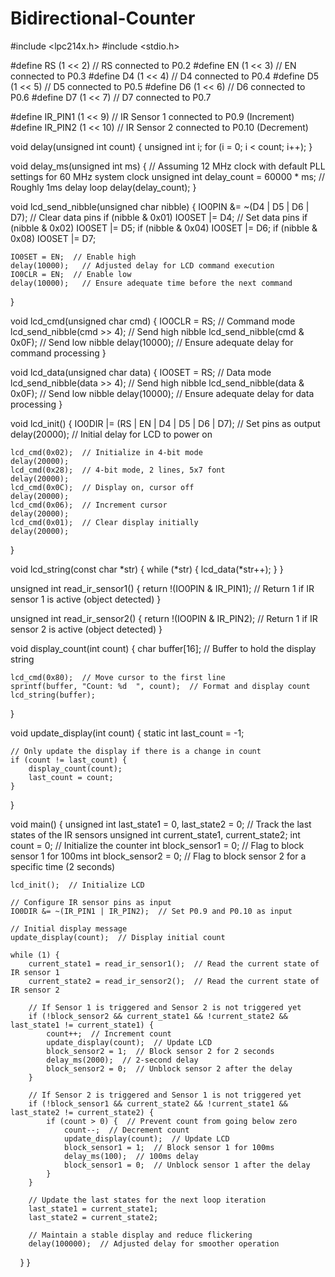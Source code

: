 # Bidirectional-Counter
#include <lpc214x.h>
#include <stdio.h>

#define RS  (1 << 2)    // RS connected to P0.2
#define EN  (1 << 3)    // EN connected to P0.3
#define D4  (1 << 4)    // D4 connected to P0.4
#define D5  (1 << 5)    // D5 connected to P0.5
#define D6  (1 << 6)    // D6 connected to P0.6
#define D7  (1 << 7)    // D7 connected to P0.7

#define IR_PIN1 (1 << 9)   // IR Sensor 1 connected to P0.9 (Increment)
#define IR_PIN2 (1 << 10)  // IR Sensor 2 connected to P0.10 (Decrement)

void delay(unsigned int count) {
    unsigned int i;
    for (i = 0; i < count; i++);
}

void delay_ms(unsigned int ms) {
    // Assuming 12 MHz clock with default PLL settings for 60 MHz system clock
    unsigned int delay_count = 60000 * ms;  // Roughly 1ms delay loop
    delay(delay_count);
}

void lcd_send_nibble(unsigned char nibble) {
    IO0PIN &= ~(D4 | D5 | D6 | D7);  // Clear data pins
    if (nibble & 0x01) IO0SET |= D4;  // Set data pins
    if (nibble & 0x02) IO0SET |= D5;
    if (nibble & 0x04) IO0SET |= D6;
    if (nibble & 0x08) IO0SET |= D7;

    IO0SET = EN;  // Enable high
    delay(10000);   // Adjusted delay for LCD command execution
    IO0CLR = EN;  // Enable low
    delay(10000);   // Ensure adequate time before the next command
}

void lcd_cmd(unsigned char cmd) {
    IO0CLR = RS;  // Command mode
    lcd_send_nibble(cmd >> 4);  // Send high nibble
    lcd_send_nibble(cmd & 0x0F);  // Send low nibble
    delay(10000);   // Ensure adequate delay for command processing
}

void lcd_data(unsigned char data) {
    IO0SET = RS;  // Data mode
    lcd_send_nibble(data >> 4);  // Send high nibble
    lcd_send_nibble(data & 0x0F);  // Send low nibble
    delay(10000);   // Ensure adequate delay for data processing
}

void lcd_init() {
    IO0DIR |= (RS | EN | D4 | D5 | D6 | D7);  // Set pins as output
    delay(20000);  // Initial delay for LCD to power on
    
    lcd_cmd(0x02);  // Initialize in 4-bit mode
    delay(20000);
    lcd_cmd(0x28);  // 4-bit mode, 2 lines, 5x7 font
    delay(20000);
    lcd_cmd(0x0C);  // Display on, cursor off
    delay(20000);
    lcd_cmd(0x06);  // Increment cursor
    delay(20000);
    lcd_cmd(0x01);  // Clear display initially
    delay(20000);
}

void lcd_string(const char *str) {
    while (*str) {
        lcd_data(*str++);
    }
}

unsigned int read_ir_sensor1() {
    return !(IO0PIN & IR_PIN1);  // Return 1 if IR sensor 1 is active (object detected)
}

unsigned int read_ir_sensor2() {
    return !(IO0PIN & IR_PIN2);  // Return 1 if IR sensor 2 is active (object detected)
}

void display_count(int count) {
    char buffer[16]; // Buffer to hold the display string

    lcd_cmd(0x80);  // Move cursor to the first line
    sprintf(buffer, "Count: %d  ", count);  // Format and display count
    lcd_string(buffer);
}

void update_display(int count) {
    static int last_count = -1;

    // Only update the display if there is a change in count
    if (count != last_count) {
        display_count(count);
        last_count = count;
    }
}

void main() {
    unsigned int last_state1 = 0, last_state2 = 0;  // Track the last states of the IR sensors
    unsigned int current_state1, current_state2;
    int count = 0;  // Initialize the counter
    int block_sensor1 = 0;  // Flag to block sensor 1 for 100ms
    int block_sensor2 = 0;  // Flag to block sensor 2 for a specific time (2 seconds)

    lcd_init();  // Initialize LCD

    // Configure IR sensor pins as input
    IO0DIR &= ~(IR_PIN1 | IR_PIN2);  // Set P0.9 and P0.10 as input

    // Initial display message
    update_display(count);  // Display initial count

    while (1) {
        current_state1 = read_ir_sensor1();  // Read the current state of IR sensor 1
        current_state2 = read_ir_sensor2();  // Read the current state of IR sensor 2

        // If Sensor 1 is triggered and Sensor 2 is not triggered yet
        if (!block_sensor2 && current_state1 && !current_state2 && last_state1 != current_state1) {
            count++;  // Increment count
            update_display(count);  // Update LCD
            block_sensor2 = 1;  // Block sensor 2 for 2 seconds
            delay_ms(2000);  // 2-second delay
            block_sensor2 = 0;  // Unblock sensor 2 after the delay
        }

        // If Sensor 2 is triggered and Sensor 1 is not triggered yet
        if (!block_sensor1 && current_state2 && !current_state1 && last_state2 != current_state2) {
            if (count > 0) {  // Prevent count from going below zero
                count--;  // Decrement count
                update_display(count);  // Update LCD
                block_sensor1 = 1;  // Block sensor 1 for 100ms
                delay_ms(100);  // 100ms delay
                block_sensor1 = 0;  // Unblock sensor 1 after the delay
            }
        }

        // Update the last states for the next loop iteration
        last_state1 = current_state1;
        last_state2 = current_state2;

        // Maintain a stable display and reduce flickering
        delay(100000);  // Adjusted delay for smoother operation
    }
}
